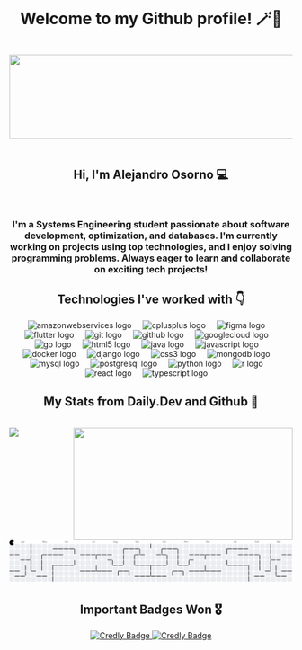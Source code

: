 <br clear="both">
<h1 align="center">Welcome to my Github profile! 🪄🏓</h1>

<br clear="both">

<div align="center">
  <img height="150" width="800" src="https://i.imgur.com/Besq1Cp.png"  />
</div>

<br clear="both">

<h2 align="center">Hi, I'm Alejandro Osorno 💻</h2>

<br clear="both">

<h3 align="center">I'm a Systems Engineering student passionate about software development, optimization, and databases. I'm currently working on projects using top technologies, and I enjoy solving programming problems. Always eager to learn and collaborate on exciting tech projects!</h3>

<h2 align="center">Technologies I've worked with 👇</h2>

<div align="center">
  <img src="https://skillicons.dev/icons?i=aws" height="30" alt="amazonwebservices logo"  />
  <img width="12" />
  <img src="https://skillicons.dev/icons?i=cpp" height="30" alt="cplusplus logo"  />
  <img width="12" />
  <img src="https://skillicons.dev/icons?i=figma" height="30" alt="figma logo"  />
  <img width="12" />
  <img src="https://skillicons.dev/icons?i=flutter" height="30" alt="flutter logo"  />
  <img width="12" />
  <img src="https://skillicons.dev/icons?i=git" height="30" alt="git logo"  />
  <img width="12" />
  <img src="https://skillicons.dev/icons?i=github" height="30" alt="github logo"  />
  <img width="12" />
  <img src="https://skillicons.dev/icons?i=gcp" height="30" alt="googlecloud logo"  />
  <img width="12" />
  <img src="https://skillicons.dev/icons?i=go" height="30" alt="go logo"  />
  <img width="12" />
  <img src="https://skillicons.dev/icons?i=html" height="30" alt="html5 logo"  />
  <img width="12" />
  <img src="https://skillicons.dev/icons?i=java" height="30" alt="java logo"  />
  <img width="12" />
  <img src="https://skillicons.dev/icons?i=js" height="30" alt="javascript logo"  />
  <img width="12" />
  <img src="https://skillicons.dev/icons?i=docker" height="30" alt="docker logo"  />
  <img width="12" />
  <img src="https://skillicons.dev/icons?i=django" height="30" alt="django logo"  />
  <img width="12" />
  <img src="https://skillicons.dev/icons?i=css" height="30" alt="css3 logo"  />
  <img width="12" />
  <img src="https://skillicons.dev/icons?i=mongodb" height="30" alt="mongodb logo"  />
  <img width="12" />
  <img src="https://skillicons.dev/icons?i=mysql" height="30" alt="mysql logo"  />
  <img width="12" />
  <img src="https://skillicons.dev/icons?i=postgres" height="30" alt="postgresql logo"  />
  <img width="12" />
  <img src="https://skillicons.dev/icons?i=py" height="30" alt="python logo"  />
  <img width="12" />
  <img src="https://skillicons.dev/icons?i=r" height="30" alt="r logo"  />
  <img width="12" />
  <img src="https://skillicons.dev/icons?i=react" height="30" alt="react logo"  />
  <img width="12" />
  <img src="https://skillicons.dev/icons?i=ts" height="30" alt="typescript logo"  />
  <img width="12" />
</div>

<h2 align="center">My Stats from Daily.Dev and Github 🎰</h2>

<br clear="both">

<img align="left" height="200" src="https://i.imgur.com/HZsS8Ow.png"  />
<img align="right" height="200" width="390" src="https://github-readme-stats.vercel.app/api?username=osozzz&show_icons=true&theme=synthwave" />

<br clear="both">

<picture>
  <source media="(prefers-color-scheme: dark)" srcset="https://raw.githubusercontent.com/osozzz/osozzz/output/pacman-contribution-graph-dark.svg">
  <source media="(prefers-color-scheme: light)" srcset="https://raw.githubusercontent.com/osozzz/osozzz/output/pacman-contribution-graph.svg">
  <img alt="pacman contribution graph" src="https://raw.githubusercontent.com/osozzz/osozzz/output/pacman-contribution-graph.svg">
</picture>

<br clear="both">

<h2 align="center">Important Badges Won 🎖️</h2>

<div align="center">
  <a href="https://www.credly.com/badges/f513a548-14ce-437b-b200-108f3253bb1d/public_url" target="_blank">
    <img src="https://images.credly.com/size/220x220/images/5bdd6a39-3e03-4444-9510-ecff80c9ce79/image.png" alt="Credly Badge" width="150"/>
  </a>
  <a href="https://www.credly.com/badges/f513a548-14ce-437b-b200-108f3253bb1d/public_url" target="_blank">
    <img src="https://images.credly.com/size/220x220/images/024d0122-724d-4c5a-bd83-cfe3c4b7a073/image.png" alt="Credly Badge" width="150"/>
  </a>
</div>

<!---
osozzz/osozzz is a ✨ special ✨ repository because its `README.md` (this file) appears on your GitHub profile.
You can click the Preview link to take a look at your changes.
--->
